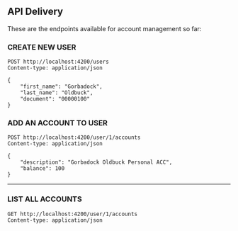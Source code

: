## API Delivery

These are the endpoints available for account management so far:

### CREATE NEW USER

```
POST http://localhost:4200/users
Content-type: application/json

{
    "first_name": "Gorbadock",
    "last_name": "Oldbuck",
    "document": "00000100"
}
```

### ADD AN ACCOUNT TO USER

```
POST http://localhost:4200/user/1/accounts
Content-type: application/json

{
    "description": "Gorbadock Oldbuck Personal ACC",
    "balance": 100
}
```

---

### LIST ALL ACCOUNTS

```
GET http://localhost:4200/user/1/accounts
Content-type: application/json
```
